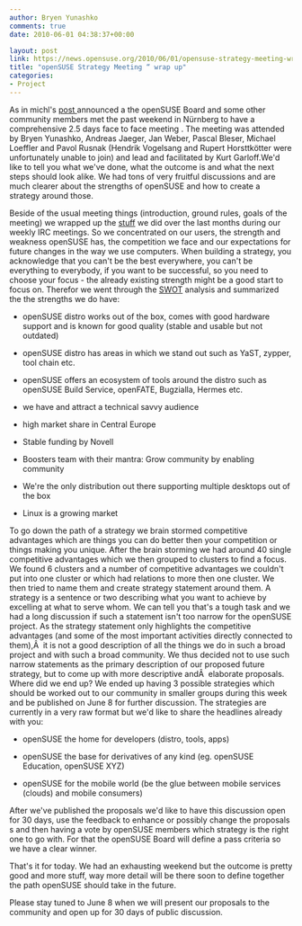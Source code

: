 ```yaml
---
author: Bryen Yunashko
comments: true
date: 2010-06-01 04:38:37+00:00

layout: post
link: https://news.opensuse.org/2010/06/01/opensuse-strategy-meeting-wrap-up/
title: "openSUSE Strategy Meeting “ wrap up"
categories:
- Project
---
```

As in michl's [post ](https://news.opensuse.org/2010/05/20/opensuse-strategy-meeting/)announced a the openSUSE Board and some other community members met the past weekend in Nürnberg to have a comprehensive 2.5 days face to face meeting . The meeting was attended by Bryen Yunashko, Andreas Jaeger, Jan Weber, Pascal Bleser, Michael Loeffler and Pavol Rusnak (Hendrik Vogelsang and Rupert Horsttkötter were unfortunately unable to join) and lead and facilitated by Kurt Garloff.We'd like to tell you what we've done, what the outcome is and what the next steps should look alike. We had tons of very fruitful discussions and are much clearer about the strengths of openSUSE and how to create a strategy around those.

Beside of the usual meeting things (introduction, ground rules, goals of the meeting) we wrapped up the [stuff](http://en.opensuse.org/Documents) we did over the last months during our weekly IRC meetings. So we concentrated on our users, the strength and weakness openSUSE has, the competition we face and our expectations for future changes in the way we use computers. When building a strategy, you acknowledge that you can't be the best everywhere, you can't be everything to everybody, if you want to be successful, so you need to choose your focus - the already existing strength might be a good start to focus on. Therefor we went through the [SWOT](http://en.opensuse.org/Documents/SWOT) analysis and summarized the the strengths we do have:



	
  * openSUSE distro works out of the box, comes with good hardware support and is known for good quality (stable and usable but not outdated)

	
  * openSUSE distro has areas in which we stand out such as YaST, zypper, tool chain etc.

	
  * openSUSE offers an ecosystem of tools around the distro such as openSUSE Build Service, openFATE, Bugzialla, Hermes etc.

	
  * we have and attract a technical savvy audience

	
  * high market share in Central Europe

	
  * Stable funding by Novell

	
  * Boosters team with their mantra: Grow community by enabling community

	
  * We're the only distribution out there supporting multiple desktops out of the box

	
  * Linux is a growing market


To go down the path of a strategy we brain stormed competitive advantages which are things you can do better then your competition or things making you unique. After the brain storming we had around 40 single competitive advantages which we then grouped to clusters to find a focus. We found 6 clusters and a number of competitive advantages we couldn't put into one cluster or which had relations to more then one cluster. We then tried to name them and create strategy statement around them. A strategy is a sentence or two describing what you want to achieve by excelling at what to serve whom. We can tell you that's a tough task and we had a long discussion if such a statement isn't too narrow for the openSUSE project. As the strategy statement only highlights the competitive advantages (and some of the most important activities directly connected to them),Â  it is not a good description of all the things we do in such a broad project and with such a broad community. We thus decided not to use such narrow statements as the primary description of our proposed future strategy, but to come up with more descriptive andÂ  elaborate proposals.
Where did we end up? We ended up having 3 possible strategies which should be worked out to our community in smaller groups during this week and be published on June 8 for further discussion. The strategies are currently in a very raw format but we'd like to share the headlines already with you:

	
  * openSUSE the home for developers (distro, tools, apps)

	
  * openSUSE the base for derivatives of any kind (eg. openSUSE Education, openSUSE XYZ)

	
  * openSUSE for the mobile world (be the glue between mobile services (clouds) and mobile consumers)


After we've published the proposals we'd like to have this discussion open for 30 days, use the feedback to enhance or possibly change the proposals s and then having a vote by openSUSE members which strategy is the right one to go with. For that the openSUSE Board will define a pass criteria so we have a clear winner.

That's it for today. We had an exhausting weekend but the outcome is pretty good and more stuff, way more detail will be there soon to define together the path openSUSE should take in the future.

Please stay tuned to June 8 when we will present our proposals to the community and open up for 30 days of public discussion.		
